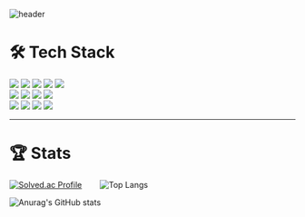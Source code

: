 ![header](https://capsule-render.vercel.app/api?type=waving&color=gradient&height=200&section=header&text=Sangho&nbsp;Kim&fontSize=80&animation)
<!-- Stacks -->
<div class="stacks">
<h1> 🛠️ Tech Stack </h2>
<!-- C -->
<img src="https://img.shields.io/badge/C-A8B9CC?style=flat&logo=c&logoColor=white"> 
<!-- C++ -->
<img src="https://img.shields.io/badge/C++-00599C?style=flat&logo=c%2B%2B&logoColor=white">
<!-- Java -->
<img src="https://img.shields.io/badge/Java-007396?style=flat&logo=java&logoColor=white">
<!-- Python -->
<img src="https://img.shields.io/badge/Python-3776AB?style=flat&logo=python&logoColor=white">
<!-- JavaScript -->
<img src="https://img.shields.io/badge/JavaScript-F7DF1E?style=flat&logo=javascript&logoColor=white">
<br>
<!-- HTML5 -->
<img src="https://img.shields.io/badge/HTML5-E34F26?style=flat&logo=html5&logoColor=white">
<!-- CSS -->
<img src="https://img.shields.io/badge/CSS3-1572B6?style=flat&logo=css3&logoColor=white">
<!-- Node.js -->
<img src="https://img.shields.io/badge/Node.js-339933?style=flat&logo=node.js&logoColor=white">
<!-- Django -->
<img src="https://img.shields.io/badge/Django-092E20?style=flat&logo=django&logoColor=white">
<br>
<!-- Dart -->
<img src="https://img.shields.io/badge/Dart-0175C2?style=flat&logo=dart&logoColor=white">
<!-- Flutter -->
<img src="https://img.shields.io/badge/Flutter-02569B?style=flat&logo=flutter&logoColor=white">
<!-- MySQL -->
<img src="https://img.shields.io/badge/MySQL-4479A1?style=flat&logo=mysql&logoColor=white">
<!-- Firebase -->
<img src="https://img.shields.io/badge/Firebase-FFCA28?style=flat&logo=firebase&logoColor=white">
</div>

---

<!-- Stats -->


<!-- Stats -->
<h1>🏆 Stats</h1>

[![Solved.ac Profile](http://mazassumnida.wtf/api/v2/generate_badge?boj=lautum)](https://solved.ac/lautum/)&nbsp;&nbsp;&nbsp;&nbsp;&nbsp;&nbsp;&nbsp;&nbsp;![Top Langs](https://github-readme-stats.vercel.app/api/top-langs/?username=devkimsangho&layout=compact&theme=slateorange)

![Anurag's GitHub stats](https://github-readme-stats.vercel.app/api?username=devkimsangho&show_icons=true&count_private=true&hide=stars&theme=slateorange)
